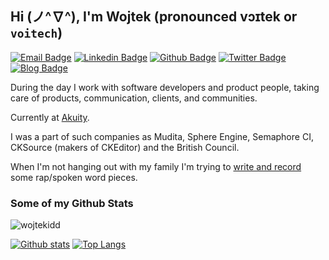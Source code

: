 ## Hi (ノ^∇^), I'm Wojtek (pronounced vɔɪtek or `voitech`)
[![Email Badge](https://img.shields.io/badge/-wojtekidd@wojtekidd.org-c14438?style=flat&logo=Gmail&logoColor=white&link=mailto:wojtekidd@wojtekidd.org)](mailto:wojtekidd@wojtekidd.org) 
[![Linkedin Badge](https://img.shields.io/badge/-wojtekcichon-0072b1?style=flat&logo=Linkedin&logoColor=white&link=https://www.linkedin.com/in/wojtekcichon/)](https://www.linkedin.com/in/wojtekcichon/) [![Github Badge](https://img.shields.io/badge/-wojtekidd-grey?style=flat&logo=github&logoColor=white&link=https://github.com/wojtekidd/)](https://www.github.com/wojtekidd/) [![Twitter Badge](https://img.shields.io/badge/-wojtekidd-00acee?style=flat&logo=twitter&logoColor=white&link=https://twitter.com/wojtekidd/)](https://www.twitter.com/wojtekidd/) [![Blog Badge](https://img.shields.io/badge/blog-web-blue?style=flat&link=https://wojtekidd.org/6mlndiy//)](https://wojtekidd.org/6mlndiy//) <p align='left'>

During the day I work with software developers and product people, taking care of products, communication, clients, and communities. 

Currently at [Akuity](https://akuity.io). 

I was a part of such companies as Mudita, Sphere Engine, Semaphore CI, CKSource (makers of CKEditor) and the British Council.

When I'm not hanging out with my family I'm trying to [write and record](https://wojtekidd.org) some rap/spoken word pieces.</p>

### Some of my Github Stats

<p align=left> <img src=https://komarev.com/ghpvc/?username=wojtekidd alt=wojtekidd /> </p>

[![Github stats](https://github-readme-stats.vercel.app/api?username=wojtekidd&show_icons=true&include_all_commits=true)](https://github.com/wojtekidd/github-readme-stats)
[![Top Langs](https://github-readme-stats.vercel.app/api/top-langs/?username=wojtekidd&layout=compact)](https://github.com/wojtekidd/github-readme-stats)
